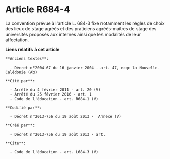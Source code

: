 # Article R684-4

La convention prévue à l'article L. 684-3 fixe notamment les règles de choix des lieux de stage agréés et des praticiens
agréés-maîtres de stage des universités proposés aux internes ainsi que les modalités de leur affectation.

**Liens relatifs à cet article**

	**Anciens textes**:

	  - Décret n°2004-67 du 16 janvier 2004 - art. 47, ecqc la Nouvelle-Calédonie (Ab)

	**Cité par**:

	  - Arrêté du 4 février 2011 - art. 20 (V)
	  - Arrêté du 25 février 2016 - art. 1
	  - Code de l'éducation - art. R684-1 (V)

	**Codifié par**:

	  - Décret n°2013-756 du 19 août 2013 -  Annexe (V)

	**Créé par**:

	  - Décret n°2013-756 du 19 août 2013 - art.

	**Cite**:

	  - Code de l'éducation - art. L684-3 (V)
